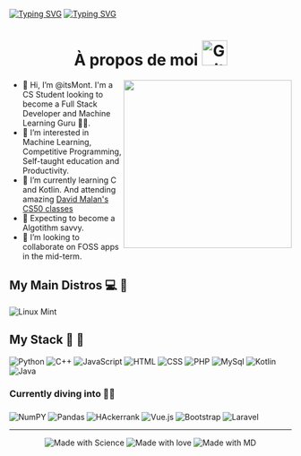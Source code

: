 [![Typing SVG](https://readme-typing-svg.herokuapp.com?font=Nunito&size=45&color=6BCD2C&background=DAFF0000&center=true&vCenter=true&multiline=true&width=900&height=80&lines=Jhojan+M.+%7C+Computer+Science)](https://git.io/typing-svg)
[![Typing SVG](https://readme-typing-svg.herokuapp.com?font=Ubuntu+Mono&duration=6000&color=6BCD2C&background=DAFF0000&center=true&vCenter=true&multiline=true&width=900&height=95&lines=%3E+Software+Dev.;%3E+Productivity;%3E+Open-Source)](https://git.io/typing-svg)

<div align="center">
<h1>
  À propos de moi
  <img src="https://media.giphy.com/media/ruERFTnOTqTxoNCEdE/giphy.gif" alt="Guitar" height="45"/>
</h1>
</div> 
  

<div>
  <img src="https://media.giphy.com/media/l4FGJmQxaerZV8Ig0/giphy.gif" height="300"  align="right"/>
  <ul>
    <li> 👋 Hi, I’m @itsMont. I'm a CS Student looking to become a Full Stack Developer and Machine Learning Guru 🧘‍♂️. </li>
    <li> 👀 I’m interested in Machine Learning, Competitive Programming, Self-taught education and Productivity. </li>
    <li> 🌱 I’m currently learning C and Kotlin. And attending amazing <a href="https://youtube.com/playlist?list=PLhQjrBD2T383f9scHRNYJkior2VvYjpSL">David Malan's CS50 classes</a> </li>
    <li> 🧠 Expecting to become a Algotithm savvy.</li>
    <li> 💞️ I’m looking to collaborate on FOSS apps in the mid-term.</li>
  </ul>
</div>

## My Main Distros 💻 🐧
 <img src="https://img.shields.io/badge/Linux_Mint-87CF3E?style=for-the-badge&logo=linux-mint&logoColor=white" alt="Linux Mint"/>
 
## My Stack 💙 🏃
<div id="badges">
 <img src="https://img.shields.io/badge/Python-3776AB?style=for-the-badge&logo=python&logoColor=white" alt="Python"/>
 <img src="https://img.shields.io/badge/C%2B%2B-00599C?style=for-the-badge&logo=c%2B%2B&logoColor=white" alt="C++"/>
 <img src="https://img.shields.io/badge/JavaScript-323330?style=for-the-badge&logo=javascript&logoColor=F7DF1E" alt="JavaScript"/>
 <img src="https://img.shields.io/badge/HTML5-E34F26?style=for-the-badge&logo=html5&logoColor=white" alt="HTML"/>
 <img src="https://img.shields.io/badge/CSS3-1572B6?style=for-the-badge&logo=css3&logoColor=white" alt="CSS"/>
 <img src="https://img.shields.io/badge/PHP-777BB4?style=for-the-badge&logo=php&logoColor=white" alt="PHP"/>  
 <img src="https://img.shields.io/badge/MySQL-00000F?style=for-the-badge&logo=mysql&logoColor=white" alt="MySql"/>
 <img src="https://img.shields.io/badge/kotlin-%237F52FF.svg?style=for-the-badge&logo=kotlin&logoColor=white" alt = "Kotlin"/> 
 <img src = "https://img.shields.io/badge/java-%23ED8B00.svg?style=for-the-badge&logo=java&logoColor=white" alt="Java"/>
</div>

### Currently diving into 🚵‍♂️
<div id="badges">
 <h3></h3>
 <img src="https://img.shields.io/badge/numpy-%23013243.svg?style=for-the-badge&logo=numpy&logoColor=white" alt="NumPY" />
 <img src="https://img.shields.io/badge/pandas-%23150458.svg?style=for-the-badge&logo=pandas&logoColor=white" alt="Pandas"/>
 <img src="https://img.shields.io/badge/-Hackerrank-2EC866?style=for-the-badge&logo=HackerRank&logoColor=white" alt="HAckerrank" />
 <img src="https://img.shields.io/badge/Vue.js-35495E?style=for-the-badge&logo=vue.js&logoColor=4FC08D" alt="Vue.js"/>
 <img src="https://img.shields.io/badge/Bootstrap-563D7C?style=for-the-badge&logo=bootstrap&logoColor=white" alt="Bootstrap"/>
 <img src="https://img.shields.io/badge/Laravel-FF2D20?style=for-the-badge&logo=laravel&logoColor=white" alt="Laravel"/>  
</div>



---
<div align="center">
 <img src="http://ForTheBadge.com/images/badges/built-with-science.svg" alt="Made with Science"/>
 <img src="https://forthebadge.com/images/badges/powered-by-water.svg" alt="Made with love"/>
 <img src="https://forthebadge.com/images/badges/made-with-markdown.svg" alt="Made with MD"/>

</div>
<!---
itsMont/itsMont is a ✨ special ✨ repository because its `README.md` (this file) appears on your GitHub profile.
You can click the Preview link to take a look at your changes.
--->
